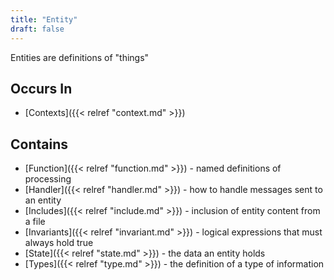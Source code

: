 ```yaml
---
title: "Entity"
draft: false
---
```


Entities are definitions of "things"

## Occurs In
* [Contexts]({{< relref "context.md" >}})

## Contains

* [Function]({{< relref "function.md" >}}) - named definitions of processing
* [Handler]({{< relref "handler.md" >}}) - how to handle messages sent to an
  entity
* [Includes]({{< relref "include.md" >}}) - inclusion of entity content from a 
  file
* [Invariants]({{< relref "invariant.md" >}}) - logical expressions that must
  always hold true
* [State]({{< relref "state.md" >}}) - the data an entity holds
* [Types]({{< relref "type.md" >}}) - the definition of a type of information
